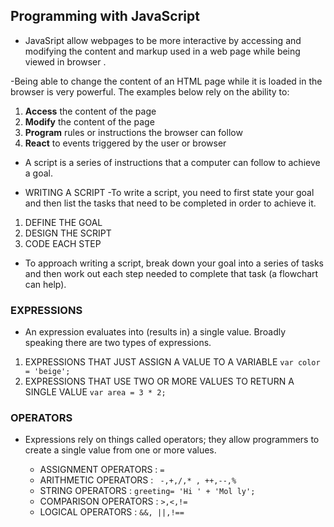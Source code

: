 ## Programming with JavaScript ##

- JavaSript allow webpages to be more interactive by accessing and modifying the content and markup used in a web page while being viewed in browser .

-Being able to change the content of an HTML page while it is loaded in
the browser is very powerful. The examples below rely on the ability to:
1. **Access** the content of the page
2. **Modify** the content of the page
3. **Program** rules or instructions the browser can follow
4. **React** to events triggered by the user or browser 

- A script is a series of instructions that a
computer can follow to achieve a goal. 

- WRITING A SCRIPT
-To write a script, you need to first state your goal and then list the tasks that need to be completed in order to achieve it.

1.  DEFINE THE GOAL 
2. DESIGN THE SCRIPT 
3. CODE EACH STEP 
 
- To approach writing a script, break down your goal into
a series of tasks and then work out each step needed
to complete that task (a flowchart can help). 

### EXPRESSIONS ###
- An expression evaluates into (results in) a single value. Broadly speaking
there are two types of expressions. 
1. EXPRESSIONS THAT JUST ASSIGN A
VALUE TO A VARIABLE 
`var color = 'beige'; `
2. EXPRESSIONS THAT USE TWO OR
MORE VALUES TO RETURN A
SINGLE VALUE 
`var area = 3 * 2;`

### OPERATORS ###
- Expressions rely on things called operators; they allow programmers to
create a single value from one or more values. 

     - ASSIGNMENT OPERATORS : `=`
     - ARITHMETIC OPERATORS : ` -,+,/,* , ++,--,%`
     - STRING OPERATORS :  `greeting= 'Hi ' + 'Mol ly';` 
     - COMPARISON OPERATORS : `>,<,!=`
     - LOGICAL OPERATORS : `&&, ||,!==`

 

 
 

